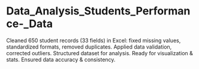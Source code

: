 # Data_Analysis_Students_Performance-_Data
Cleaned 650 student records (33 fields) in Excel: fixed missing values, standardized formats, removed duplicates. Applied data validation, corrected outliers. Structured dataset for analysis. Ready for visualization &amp; stats. Ensured data accuracy &amp; consistency.
